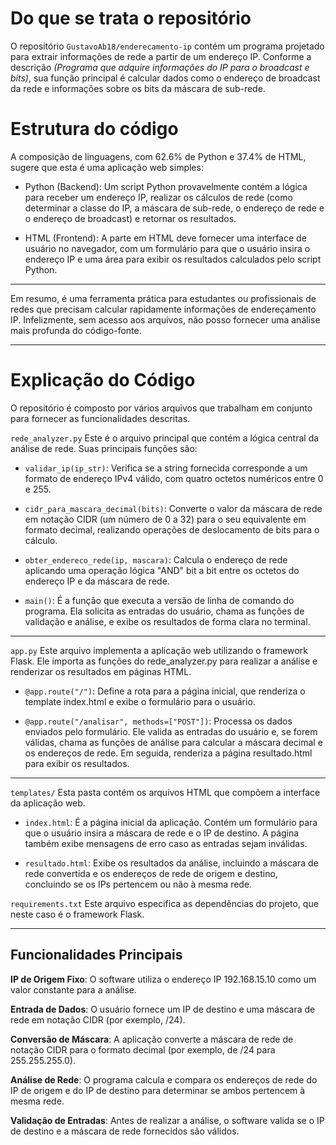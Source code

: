 # Do que se trata o repositório

O repositório `GustavoAb18/enderecamento-ip` contém um programa projetado para extrair informações de rede a partir de um endereço IP. Conforme a descrição *(Programa que adquire informações do IP para o broadcast e bits)*, sua função principal é calcular dados como o endereço de broadcast da rede e informações sobre os bits da máscara de sub-rede.

# Estrutura do código

A composição de linguagens, com 62.6% de Python e 37.4% de HTML, sugere que esta é uma aplicação web simples:

* Python (Backend): Um script Python provavelmente contém a lógica para receber um endereço IP, realizar os cálculos de rede (como determinar a classe do IP, a máscara de sub-rede, o endereço de rede e o endereço de broadcast) e retornar os resultados.

* HTML (Frontend): A parte em HTML deve fornecer uma interface de usuário no navegador, com um formulário para que o usuário insira o endereço IP e uma área para exibir os resultados calculados pelo script Python.

---

Em resumo, é uma ferramenta prática para estudantes ou profissionais de redes que precisam calcular rapidamente informações de endereçamento IP. Infelizmente, sem acesso aos arquivos, não posso fornecer uma análise mais profunda do código-fonte.

---

# Explicação do Código
O repositório é composto por vários arquivos que trabalham em conjunto para fornecer as funcionalidades descritas.

`rede_analyzer.py`
Este é o arquivo principal que contém a lógica central da análise de rede. Suas principais funções são:

* `validar_ip(ip_str)`: Verifica se a string fornecida corresponde a um formato de endereço IPv4 válido, com quatro octetos numéricos entre 0 e 255.

* `cidr_para_mascara_decimal(bits)`: Converte o valor da máscara de rede em notação CIDR (um número de 0 a 32) para o seu equivalente em formato decimal, realizando operações de deslocamento de bits para o cálculo.

* `obter_endereco_rede(ip, mascara)`: Calcula o endereço de rede aplicando uma operação lógica "AND" bit a bit entre os octetos do endereço IP e da máscara de rede.

* `main()`: É a função que executa a versão de linha de comando do programa. Ela solicita as entradas do usuário, chama as funções de validação e análise, e exibe os resultados de forma clara no terminal.

---

`app.py`
Este arquivo implementa a aplicação web utilizando o framework Flask. Ele importa as funções do rede_analyzer.py para realizar a análise e renderizar os resultados em páginas HTML.

* `@app.route("/")`: Define a rota para a página inicial, que renderiza o template index.html e exibe o formulário para o usuário.

* `@app.route("/analisar", methods=["POST"])`: Processa os dados enviados pelo formulário. Ele valida as entradas do usuário e, se forem válidas, chama as funções de análise para calcular a máscara decimal e os endereços de rede. Em seguida, renderiza a página resultado.html para exibir os resultados.

---

`templates/`
Esta pasta contém os arquivos HTML que compõem a interface da aplicação web.

* `index.html`: É a página inicial da aplicação. Contém um formulário para que o usuário insira a máscara de rede e o IP de destino. A página também exibe mensagens de erro caso as entradas sejam inválidas.

* `resultado.html`: Exibe os resultados da análise, incluindo a máscara de rede convertida e os endereços de rede de origem e destino, concluindo se os IPs pertencem ou não à mesma rede.

`requirements.txt`
Este arquivo especifica as dependências do projeto, que neste caso é o framework Flask.

---

## Funcionalidades Principais

**IP de Origem Fixo**: O software utiliza o endereço IP 192.168.15.10 como um valor constante para a análise.

**Entrada de Dados**: O usuário fornece um IP de destino e uma máscara de rede em notação CIDR (por exemplo, /24).

**Conversão de Máscara**: A aplicação converte a máscara de rede de notação CIDR para o formato decimal (por exemplo, de /24 para 255.255.255.0).

**Análise de Rede**: O programa calcula e compara os endereços de rede do IP de origem e do IP de destino para determinar se ambos pertencem à mesma rede.

**Validação de Entradas**: Antes de realizar a análise, o software valida se o IP de destino e a máscara de rede fornecidos são válidos.